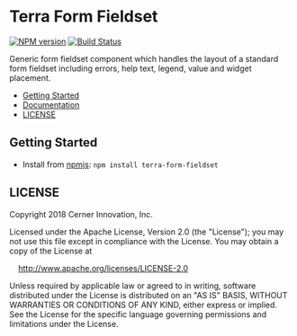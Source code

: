 # Terra Form Fieldset


[![NPM version](http://img.shields.io/npm/v/terra-form-fieldset.svg)](https://www.npmjs.org/package/terra-form-fieldset)
[![Build Status](https://travis-ci.org/cerner/terra-core.svg?branch=master)](https://travis-ci.org/cerner/terra-core)

Generic form fieldset component which handles the layout of a standard form fieldset including errors, help text, legend, value and widget placement.

- [Getting Started](#getting-started)
- [Documentation](https://github.com/cerner/terra-core/tree/master/packages/terra-form-fieldset/docs)
- [LICENSE](#license)

## Getting Started

- Install from [npmjs](https://www.npmjs.com): `npm install terra-form-fieldset`

## LICENSE

Copyright 2018 Cerner Innovation, Inc.

Licensed under the Apache License, Version 2.0 (the "License"); you may not use this file except in compliance with the License. You may obtain a copy of the License at

&nbsp;&nbsp;&nbsp;&nbsp;http://www.apache.org/licenses/LICENSE-2.0

Unless required by applicable law or agreed to in writing, software distributed under the License is distributed on an "AS IS" BASIS, WITHOUT WARRANTIES OR CONDITIONS OF ANY KIND, either express or implied. See the License for the specific language governing permissions and limitations under the License.
